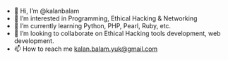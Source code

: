 - 👋 Hi, I’m @kalanbalam
- 👀 I’m interested in Programming, Ethical Hacking & Networking
- 🌱 I’m currently learning Python, PHP, Pearl, Ruby, etc.
- 💞️ I’m looking to collaborate on Ethical Hacking tools development, web development.
- 📫 How to reach me kalan.balam.yuk@gmail.com

<!---
kalanbalam/kalanbalam is a ✨ special ✨ repository because its `README.md` (this file) appears on your GitHub profile.
You can click the Preview link to take a look at your changes.
--->
